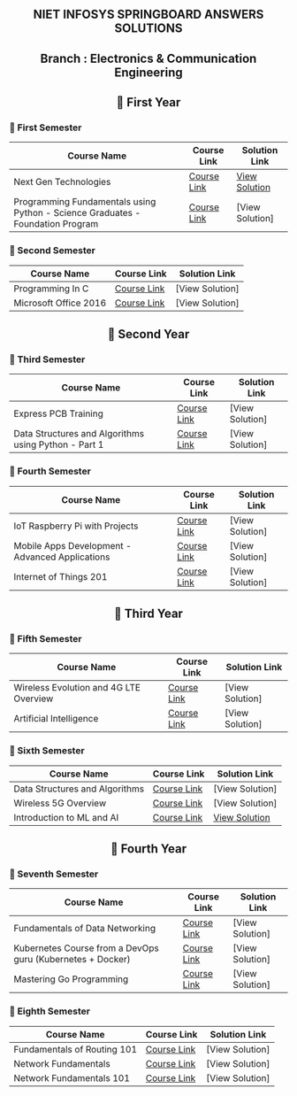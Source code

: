<div align="center">

  ## NIET INFOSYS SPRINGBOARD ANSWERS SOLUTIONS

  ## Branch : Electronics & Communication Engineering

  ## 🔷 First Year  

</div>

### 🔸 First Semester

| Course Name                                      | Course Link | Solution Link |
|------------------------------------------------|-------------|---------------|
| Next Gen Technologies                        | [Course Link](https://infyspringboard.onwingspan.com/web/en/app/toc/lex_auth_01255932461115801653_shared/overview) | [View Solution](https://github.com/DevGoyalG/NIET-Infosys-Springboard/tree/main/Next%20Gen%20Technologies) |
| Programming Fundamentals using Python - Science Graduates - Foundation Program                 | [Course Link](https://infyspringboard.onwingspan.com/web/en/app/toc/lex_auth_0127412552654028801068_shared/overview) | [View Solution] |

### 🔸 Second Semester

| Course Name                                      | Course Link | Solution Link |
|------------------------------------------------|-------------|---------------|
| Programming In C                        | [Course Link](https://infyspringboard.onwingspan.com/web/en/app/toc/lex_auth_012996602861608960271_shared/overview) | [View Solution] |
| Microsoft Office 2016                 | [Course Link](https://infyspringboard.onwingspan.com/web/en/app/toc/lex_auth_01384339925970944038247_shared/overview) | [View Solution] |

<div align="center">
  
  ## 🔷 Second Year
  
</div>

### 🔸 Third Semester

| Course Name                                      | Course Link | Solution Link |
|------------------------------------------------|-------------|---------------|
| Express PCB Training                     | [Course Link](https://infyspringboard.onwingspan.com/web/en/app/toc/lex_auth_01384317577767321632299_shared/overview) | [View Solution] |
| Data Structures and Algorithms using Python - Part 1                 | [Course Link](https://infyspringboard.onwingspan.com/web/en/app/toc/lex_auth_0125409722749255681063_shared/overview) | [View Solution] |

### 🔸 Fourth Semester

| Course Name                                      | Course Link | Solution Link |
|------------------------------------------------|-------------|---------------|
| IoT Raspberry Pi with Projects                          | [Course Link](https://infyspringboard.onwingspan.com/web/en/app/toc/lex_auth_01384789198063206456721_shared/overview) | [View Solution] |
| Mobile Apps Development - Advanced Applications                  | [Course Link](https://infyspringboard.onwingspan.com/web/en/app/toc/lex_auth_0138418887247626247150_shared/overview) | [View Solution] |
| Internet of Things 201                         | [Course Link](https://infyspringboard.onwingspan.com/web/en/app/toc/lex_auth_0129563012988354561318_shared/overview) | [View Solution] |

<div align="center">
  
  ## 🔷 Third Year
  
</div>

### 🔸 Fifth Semester

| Course Name                                      | Course Link | Solution Link |
|------------------------------------------------  |-------------|---------------|
| Wireless Evolution and 4G LTE Overview                         | [Course Link](https://infyspringboard.onwingspan.com/web/en/app/toc/lex_auth_0126690195044843520_shared/overview) | [View Solution] |
| Artificial Intelligence                         | [Course Link](https://infyspringboard.onwingspan.com/web/en/app/toc/lex_auth_01384246969322700815386_shared/overview) | [View Solution] |

### 🔸 Sixth Semester

| Course Name                                      | Course Link | Solution Link |
|------------------------------------------------  |-------------|---------------|
| Data Structures and Algorithms                         | [Course Link](https://infyspringboard.onwingspan.com/web/en/app/toc/lex_auth_01384203240484864010470_shared/overview) | [View Solution] |
| Wireless 5G Overview                          | [Course Link](https://infyspringboard.onwingspan.com/web/en/app/toc/lex_auth_0130807757242204161122_shared/overview) | [View Solution] |
| Introduction to ML and AI                         | [Course Link](https://infyspringboard.onwingspan.com/web/en/app/toc/lex_auth_0137398721079705605/overview) | [View Solution](https://github.com/DevGoyalG/NIET-Infosys-Springboard/tree/main/Introduction%20to%20ML%20and%20AI) |

<div align="center">
  
  ## 🔷 Fourth Year
  
</div>

### 🔸 Seventh Semester

| Course Name                                      | Course Link | Solution Link |
|------------------------------------------------|-------------|---------------|
| Fundamentals of Data Networking                         | [Course Link](https://infyspringboard.onwingspan.com/web/en/app/toc/lex_auth_012807053341081600207_shared/overview) | [View Solution] |
| Kubernetes Course from a DevOps guru (Kubernetes + Docker) | [Course Link](https://infyspringboard.onwingspan.com/web/en/app/toc/lex_auth_01384659440540876851119_shared/overview) | [View Solution] |
| Mastering Go Programming                          | [Course Link](https://infyspringboard.onwingspan.com/web/en/app/toc/lex_auth_0130944316508323842425_shared/overview) | [View Solution] |

### 🔸 Eighth Semester

| Course Name                                      | Course Link | Solution Link |
|------------------------------------------------|-------------|---------------|
| Fundamentals of Routing 101                        | [Course Link](https://infyspringboard.onwingspan.com/web/en/app/toc/lex_auth_012876444773040128213_shared/overview) | [View Solution] |
| Network Fundamentals                        | [Course Link](https://infyspringboard.onwingspan.com/web/en/app/toc/lex_auth_012683751296065536354_shared/overview) | [View Solution] |
| Network Fundamentals 101                         | [Course Link](https://infyspringboard.onwingspan.com/web/en/app/toc/lex_auth_012874910653456384163_shared/overview) | [View Solution] |
